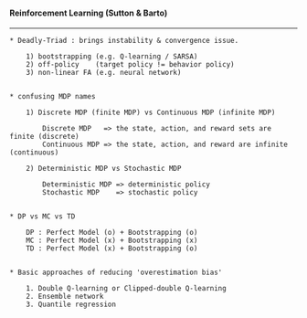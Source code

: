 #### Reinforcement Learning (Sutton & Barto)

---

    * Deadly-Triad : brings instability & convergence issue.
    
        1) bootstrapping (e.g. Q-learning / SARSA)
        2) off-policy    (target policy != behavior policy) 
        3) non-linear FA (e.g. neural network)


    * confusing MDP names
    
        1) Discrete MDP (finite MDP) vs Continuous MDP (infinite MDP)
        
            Discrete MDP   => the state, action, and reward sets are finite (discrete)
            Continuous MDP => the state, action, and reward are infinite (continuous)
        
        2) Deterministic MDP vs Stochastic MDP
            
            Deterministic MDP => deterministic policy
            Stochastic MDP    => stochastic policy 
        

    * DP vs MC vs TD
   
        DP : Perfect Model (o) + Bootstrapping (o)
        MC : Perfect Model (x) + Bootstrapping (x)
        TD : Perfect Model (x) + Bootstrapping (o)


    * Basic approaches of reducing 'overestimation bias'

        1. Double Q-learning or Clipped-double Q-learning
        2. Ensemble network
        3. Quantile regression
        
